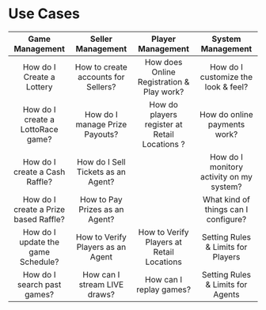 <!-- TITLE: Use Cases -->
<!-- SUBTITLE: Most likely Use Cases when operating your Lottery or Raffle -->

# Use Cases


| Game Management           | Seller Management           | Player Management  |  System Management|
| :-------------: |:-------------:|:-----:|:-----:|
| How do I Create a Lottery  | How to create accounts for Sellers? |  How does Online Registration & Play work? | How do I customize the look & feel?   |
| How do I  create a LottoRace game?   | How do I manage Prize Payouts?  |    How do players register at Retail Locations ?  |  How do online payments work?  |
| How do I create a Cash Raffle? | How do I Sell Tickets as an Agent?      |     |  How do I monitory activity on my system?   |
| How do I create a Prize based Raffle? | How to Pay Prizes as an Agent?   |    |   What kind of things can I configure? |   
| How do I update the game Schedule? | How to Verify Players as an Agent      |    How to Verify Players at Retail Locations | Setting Rules & Limits for Players  |
| How do I search past games? |  How can I stream LIVE draws? |    How can I replay games? |  Setting Rules & Limits for Agents   |